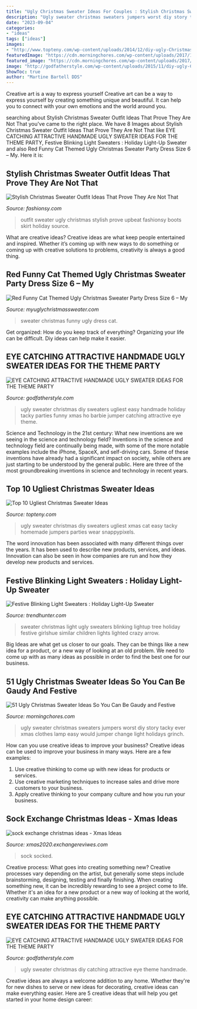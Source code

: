 ```yaml
---
title: "Ugly Christmas Sweater Ideas For Couples : Stylish Christmas Sweater Outfit Ideas That Prove They Are Not That"
description: "Ugly sweater christmas sweaters jumpers worst diy story tacky ever xmas clothes lamp easy would jumper change light holidays grinch"
date: "2023-09-04"
categories:
- "ideas"
tags: ["ideas"]
images:
- "http://www.topteny.com/wp-content/uploads/2014/12/diy-ugly-Christmas-sweater-ideas-10.jpg?x38733"
featuredImage: "https://cdn.morningchores.com/wp-content/uploads/2017/10/ugs19.jpg"
featured_image: "https://cdn.morningchores.com/wp-content/uploads/2017/10/ugs19.jpg"
image: "http://godfatherstyle.com/wp-content/uploads/2015/11/diy-ugly-Christmas-sweater-ideas-20.jpg"
ShowToc: true
author: "Martine Bartell DDS"
---
```



Creative art is a way to express yourself
Creative art can be a way to express yourself by creating something unique and beautiful. It can help you to connect with your own emotions and the world around you.

	

		
searching about Stylish Christmas Sweater Outfit Ideas That Prove They Are Not That you've came to the right place. We have 8 Images about Stylish Christmas Sweater Outfit Ideas That Prove They Are Not That like EYE CATCHING ATTRACTIVE HANDMADE UGLY SWEATER IDEAS FOR THE THEME PARTY, Festive Blinking Light Sweaters : Holiday Light-Up Sweater and also Red Funny Cat Themed Ugly Christmas Sweater Party Dress Size 6 – My. Here it is:
		
    
## Stylish Christmas Sweater Outfit Ideas That Prove They Are Not That

<img loading=lazy src="https://fashionsy.com/wp-content/uploads/2017/11/christmas-sweater-outfit-2-.jpg" onerror="this.onerror=null;this.src='https://tse3.mm.bing.net/th?id=OIP.oj--MQuyJtU6TURQAXkqtgHaLG&amp;pid=15.1';" alt="Stylish Christmas Sweater Outfit Ideas That Prove They Are Not That">

_Source: fashionsy.com_

>outfit sweater ugly christmas stylish prove upbeat fashionsy boots skirt holiday source. 

	

What are creative ideas?
Creative ideas are what keep people entertained and inspired. Whether it’s coming up with new ways to do something or coming up with creative solutions to problems, creativity is always a good thing.

    
## Red Funny Cat Themed Ugly Christmas Sweater Party Dress Size 6 – My

<img loading=lazy src="http://cdn.shopify.com/s/files/1/0070/8002/products/d153b-christmas-sweater-dress_1200x1200.jpeg?v=1568703832" onerror="this.onerror=null;this.src='https://tse3.mm.bing.net/th?id=OIP.XjB_eANd72BRvzzuEmrACwHaJ4&amp;pid=15.1';" alt="Red Funny Cat Themed Ugly Christmas Sweater Party Dress Size 6 – My">

_Source: myuglychristmassweater.com_

>sweater christmas funny ugly dress cat. 

	

Get organized: How do you keep track of everything?
Organizing your life can be difficult. Diy ideas can help make it easier.

    
## EYE CATCHING ATTRACTIVE HANDMADE UGLY SWEATER IDEAS FOR THE THEME PARTY

<img loading=lazy src="http://godfatherstyle.com/wp-content/uploads/2015/11/diy-ugly-Christmas-sweater-ideas-20.jpg" onerror="this.onerror=null;this.src='https://tse2.mm.bing.net/th?id=OIP.U60OgFEJpRq6KoKM0gSQIwHaJ3&amp;pid=15.1';" alt="EYE CATCHING ATTRACTIVE HANDMADE UGLY SWEATER IDEAS FOR THE THEME PARTY">

_Source: godfatherstyle.com_

>ugly sweater christmas diy sweaters ugliest easy handmade holiday tacky parties funny xmas ho barbie jumper catching attractive eye theme. 

	

Science and Technology in the 21st century: What new inventions are we seeing in the science and technology field?
Inventions in the science and technology field are continually being made, with some of the more notable examples include the iPhone, SpaceX, and self-driving cars. Some of these inventions have already had a significant impact on society, while others are just starting to be understood by the general public. Here are three of the most groundbreaking inventions in science and technology in recent years.

    
## Top 10 Ugliest Christmas Sweater Ideas

<img loading=lazy src="http://www.topteny.com/wp-content/uploads/2014/12/diy-ugly-Christmas-sweater-ideas-10.jpg?x38733" onerror="this.onerror=null;this.src='https://tse4.mm.bing.net/th?id=OIP.AL4N08ZAUapjXzZvvA1VxgHaJ3&amp;pid=15.1';" alt="Top 10 Ugliest Christmas Sweater Ideas">

_Source: topteny.com_

>ugly sweater christmas diy sweaters ugliest xmas cat easy tacky homemade jumpers parties wear snappypixels. 

	

The word innovation has been associated with many different things over the years. It has been used to describe new products, services, and ideas. Innovation can also be seen in how companies are run and how they develop new products and services.

    
## Festive Blinking Light Sweaters : Holiday Light-Up Sweater

<img loading=lazy src="http://cdn.trendhunterstatic.com/thumbs/holiday-lightup-sweater.jpeg" onerror="this.onerror=null;this.src='https://tse3.mm.bing.net/th?id=OIP.S2cHAWjYcjlN7XnOsfU5OAHaGW&amp;pid=15.1';" alt="Festive Blinking Light Sweaters : Holiday Light-Up Sweater">

_Source: trendhunter.com_

>sweater christmas light ugly sweaters blinking lightup tree holiday festive girlshue similar children lights lighted crazy arrow. 

	

Big Ideas are what get us closer to our goals. They can be things like a new idea for a product, or a new way of looking at an old problem. We need to come up with as many ideas as possible in order to find the best one for our business.

    
## 51 Ugly Christmas Sweater Ideas So You Can Be Gaudy And Festive

<img loading=lazy src="https://cdn.morningchores.com/wp-content/uploads/2017/10/ugs19.jpg" onerror="this.onerror=null;this.src='https://tse2.mm.bing.net/th?id=OIP.ZJQNqFinDNpOgPo1OwF7ZwHaLK&amp;pid=15.1';" alt="51 Ugly Christmas Sweater Ideas So You Can Be Gaudy and Festive">

_Source: morningchores.com_

>ugly sweater christmas sweaters jumpers worst diy story tacky ever xmas clothes lamp easy would jumper change light holidays grinch. 

	

How can you use creative ideas to improve your business?
Creative ideas can be used to improve your business in many ways. Here are a few examples:
1. Use creative thinking to come up with new ideas for products or services.
2. Use creative marketing techniques to increase sales and drive more customers to your business.
3. Apply creative thinking to your company culture and how you run your business.

    
## Sock Exchange Christmas Ideas - Xmas Ideas

<img loading=lazy src="http://xmas2020.exchangereviwes.com/wp-content/uploads/sites/28/2019/10/christmas-sock-exchange-patina-and-paint-1.jpg" onerror="this.onerror=null;this.src='https://tse3.mm.bing.net/th?id=OIP.ycs2ov-wajNFsEVLX7hpmwHaJ4&amp;pid=15.1';" alt="sock exchange christmas ideas - Xmas Ideas">

_Source: xmas2020.exchangereviwes.com_

>sock socked. 

	

Creative process: What goes into creating something new?
Creative processes vary depending on the artist, but generally some steps include brainstorming, designing, testing and finally finishing. When creating something new, it can be incredibly rewarding to see a project come to life. Whether it's an idea for a new product or a new way of looking at the world, creativity can make anything possible.

    
## EYE CATCHING ATTRACTIVE HANDMADE UGLY SWEATER IDEAS FOR THE THEME PARTY

<img loading=lazy src="http://godfatherstyle.com/wp-content/uploads/2015/11/diy-ugly-Christmas-sweater-ideas-15.jpg" onerror="this.onerror=null;this.src='https://tse4.mm.bing.net/th?id=OIP.Ysd36zf_LBEMCztMkiUstgHaLH&amp;pid=15.1';" alt="EYE CATCHING ATTRACTIVE HANDMADE UGLY SWEATER IDEAS FOR THE THEME PARTY">

_Source: godfatherstyle.com_

>ugly sweater christmas diy catching attractive eye theme handmade. 

	

Creative ideas are always a welcome addition to any home. Whether they're for new dishes to serve or new ideas for decorating, creative ideas can make everything easier. Here are 5 creative ideas that will help you get started in your home design career: 

